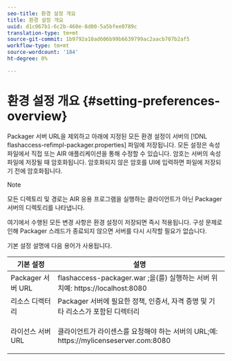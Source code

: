 ```yaml
---
seo-title: 환경 설정 개요
title: 환경 설정 개요
uuid: d1c067b1-6c2b-460e-8d00-5a5bfee0789c
translation-type: tm+mt
source-git-commit: 1b9792a10ad606b99b6639799ac2aacb707b2af5
workflow-type: tm+mt
source-wordcount: '184'
ht-degree: 0%

---
```



# 환경 설정 개요 {#setting-preferences-overview}

Packager 서버 URL을 제외하고 아래에 지정된 모든 환경 설정이 서버의 [!DNL flashaccess-refimpl-packager.properties] 파일에 저장됩니다. 모든 설정은 속성 파일에서 직접 또는 AIR 애플리케이션을 통해 수정할 수 있습니다. 암호는 서버의 속성 파일에 저장될 때 암호화됩니다. 암호화되지 않은 암호를 UI에 입력하면 파일에 저장되기 전에 암호화됩니다.

>[!NOTE]
>
>모든 디렉토리 및 경로는 AIR 응용 프로그램을 실행하는 클라이언트가 아닌 Packager 서버의 디렉토리를 나타냅니다.

여기에서 수행된 모든 변경 사항은 환경 설정이 저장되면 즉시 적용됩니다. 구성 문제로 인해 Packager 스레드가 종료되지 않으면 서버를 다시 시작할 필요가 없습니다.

기본 설정 설명에 다음 용어가 사용됩니다.

<table frame="all" colsep="1" rowsep="1" class="+ topic/table adobe-d/table " id="table_tj5_hcz_n4"> 
 <thead class="- topic/thead "> 
  <tr rowsep="1" class="- topic/row "> 
   <th colname="1" class="- topic/entry entry"> 기본 설정 </th> 
   <th colname="2" class="- topic/entry entry"> 설명 </th> 
  </tr> 
 </thead>
 <tbody class="- topic/tbody "> 
  <tr rowsep="1" class="- topic/row "> 
   <td colname="1" class="- topic/entry "> Packager 서버 URL </td> 
   <td colname="2" class="- topic/entry "> <span class="filepath"> flashaccess-packager.war </span>;을(를) 실행하는 서버 위치예: <span class="filepath"> https://localhost:8080 </span> </td> 
  </tr> 
  <tr rowsep="1" class="- topic/row "> 
   <td colname="1" class="- topic/entry "> 리소스 디렉터리 </td> 
   <td colname="2" class="- topic/entry "> Packager 서버에 필요한 정책, 인증서, 자격 증명 및 기타 리소스가 포함된 디렉터리 </td> 
  </tr> 
  <tr rowsep="0" class="- topic/row "> 
   <td colname="1" class="- topic/entry "> 라이선스 서버 URL </td> 
   <td colname="2" class="- topic/entry "> <p class="- topic/p ">클라이언트가 라이센스를 요청해야 하는 서버의 URL;예: <span class="filepath"> https://mylicenseserver.com:8080 </span> </p> </td> 
  </tr> 
 </tbody> 
</table>

